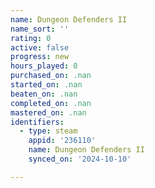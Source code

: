 ```yaml
---
name: Dungeon Defenders II
name_sort: ''
rating: 0
active: false
progress: new
hours_played: 0
purchased_on: .nan
started_on: .nan
beaten_on: .nan
completed_on: .nan
mastered_on: .nan
identifiers:
  - type: steam
    appid: '236110'
    name: Dungeon Defenders II
    synced_on: '2024-10-10'

---
```

